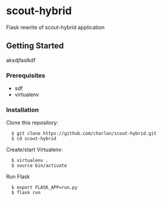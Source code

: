 # scout-hybrid
Flask rewrite of scout-hybrid application

## Getting Started
aksdjfaslkdf

### Prerequisites
* sdf
* virtualenv

### Installation

Clone this repository:
```
  $ git clone https://github.com/charlon/scout-hybrid.git
  $ cd scout-hybrid
```
Create/start Virtualenv:
```
  $ virtualenv .
  $ source bin/activate
```

Run Flask
```
  $ export FLASK_APP=run.py
  $ flask run
```
